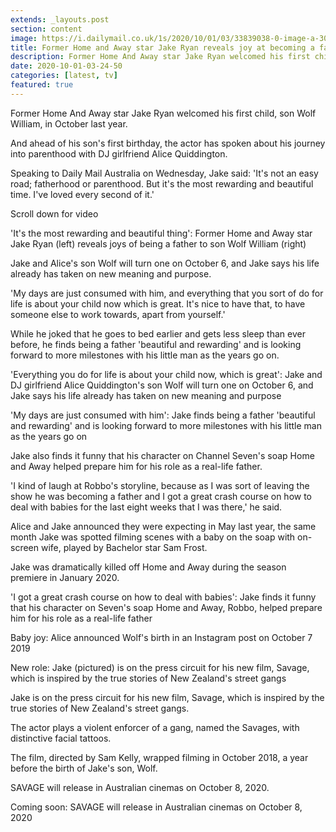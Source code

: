 ```yaml
---
extends: _layouts.post
section: content
image: https://i.dailymail.co.uk/1s/2020/10/01/03/33839038-0-image-a-30_1601518386044.jpg 
title: Former Home and Away star Jake Ryan reveals joy at becoming a father to son Wolf 
description: Former Home And Away star Jake Ryan welcomed his first child, son Wolf William, in October last year. 
date: 2020-10-01-03-24-50 
categories: [latest, tv] 
featured: true 
--- 
```

Former Home And Away star Jake Ryan welcomed his first child, son Wolf William, in October last year.

And ahead of his son's first birthday, the actor has spoken about his journey into parenthood with DJ girlfriend Alice Quiddington.

Speaking to Daily Mail Australia on Wednesday, Jake said: 'It's not an easy road; fatherhood or parenthood. But it's the most rewarding and beautiful time. I've loved every second of it.' 

Scroll down for video 

'It's the most rewarding and beautiful thing': Former Home and Away star Jake Ryan (left) reveals joys of being a father to son Wolf William (right)

Jake and Alice's son Wolf will turn one on October 6, and Jake says his life already has taken on new meaning and purpose.

'My days are just consumed with him, and everything that you sort of do for life is about your child now which is great. It's nice to have that, to have someone else to work towards, apart from yourself.'

While he joked that he goes to bed earlier and gets less sleep than ever before, he finds being a father 'beautiful and rewarding' and is looking forward to more milestones with his little man as the years go on.

'Everything you do for life is about your child now, which is great': Jake and DJ girlfriend Alice Quiddington's son Wolf will turn one on October 6, and Jake says his life already has taken on new meaning and purpose

'My days are just consumed with him': Jake finds being a father 'beautiful and rewarding' and is looking forward to more milestones with his little man as the years go on

Jake also finds it funny that his character on Channel Seven's soap Home and Away helped prepare him for his role as a real-life father.

'I kind of laugh at Robbo's storyline, because as I was sort of leaving the show he was becoming a father and I got a great crash course on how to deal with babies for the last eight weeks that I was there,' he said.

Alice and Jake announced they were expecting in May last year, the same month Jake was spotted filming scenes with a baby on the soap with on-screen wife, played by Bachelor star Sam Frost.

Jake was dramatically killed off Home and Away during the season premiere in January 2020.

'I got a great crash course on how to deal with babies': Jake finds it funny that his character on Seven's soap Home and Away, Robbo, helped prepare him for his role as a real-life father

Baby joy: Alice announced Wolf's birth in an Instagram post on October 7 2019

New role: Jake (pictured) is on the press circuit for his new film, Savage, which is inspired by the true stories of New Zealand's street gangs

Jake is on the press circuit for his new film, Savage, which is inspired by the true stories of New Zealand's street gangs.  

The actor plays a violent enforcer of a gang, named the Savages, with distinctive facial tattoos. 

The film, directed by Sam Kelly, wrapped filming in October 2018, a year before the birth of Jake's son, Wolf. 

SAVAGE will release in Australian cinemas on October 8, 2020.

Coming soon: SAVAGE will release in Australian cinemas on October 8, 2020


